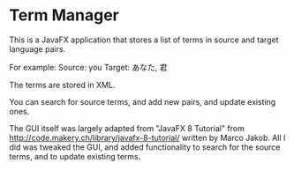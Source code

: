 # Term Manager

This is a JavaFX application that stores a list of terms in source and target language pairs.

For example:
Source: you
Target: あなた, 君

The terms are stored in XML.

You can search for source terms, and add new pairs, and update existing ones.

The GUI itself was largely adapted from "JavaFX 8 Tutorial" from
http://code.makery.ch/library/javafx-8-tutorial/
written by Marco Jakob.
All I did was tweaked the GUI, and added functionality to search for the source terms,
and to update existing terms.
